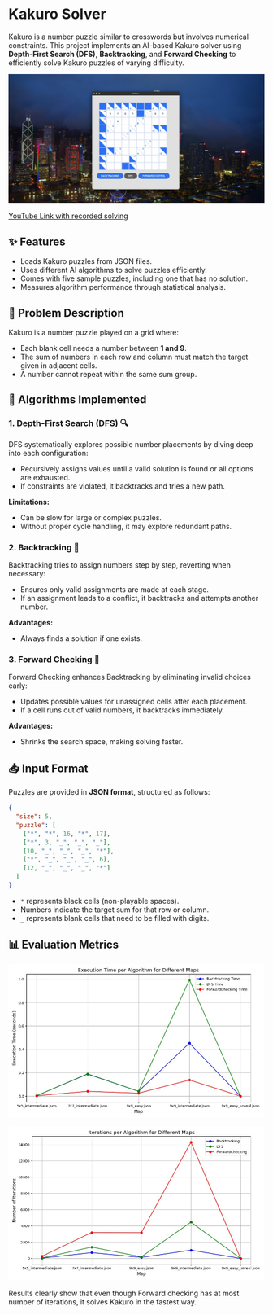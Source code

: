 # Kakuro Solver

Kakuro is a number puzzle similar to crosswords but involves numerical constraints. This project implements an AI-based Kakuro solver using **Depth-First Search (DFS)**, **Backtracking**, and **Forward Checking** to efficiently solve Kakuro puzzles of varying difficulty.

![alt text](images/demo.png)

[YouTube Link with recorded solving](https://www.youtube.com/watch?v=J5iDVmoueNc&ab_channel=Dillir)

## ✨ Features

- Loads Kakuro puzzles from JSON files.
- Uses different AI algorithms to solve puzzles efficiently.
- Comes with five sample puzzles, including one that has no solution.
- Measures algorithm performance through statistical analysis.

## 🧩 Problem Description

Kakuro is a number puzzle played on a grid where:

- Each blank cell needs a number between **1 and 9**.
- The sum of numbers in each row and column must match the target given in adjacent cells.
- A number cannot repeat within the same sum group.

## 🤖 Algorithms Implemented

### 1. Depth-First Search (DFS) 🔍

DFS systematically explores possible number placements by diving deep into each configuration:

- Recursively assigns values until a valid solution is found or all options are exhausted.
- If constraints are violated, it backtracks and tries a new path.

**Limitations:**

- Can be slow for large or complex puzzles.
- Without proper cycle handling, it may explore redundant paths.

### 2. Backtracking 🔄

Backtracking tries to assign numbers step by step, reverting when necessary:

- Ensures only valid assignments are made at each stage.
- If an assignment leads to a conflict, it backtracks and attempts another number.

**Advantages:**

- Always finds a solution if one exists.

### 3. Forward Checking 🚀

Forward Checking enhances Backtracking by eliminating invalid choices early:

- Updates possible values for unassigned cells after each placement.
- If a cell runs out of valid numbers, it backtracks immediately.

**Advantages:**

- Shrinks the search space, making solving faster.

## 📥 Input Format

Puzzles are provided in **JSON format**, structured as follows:

```json
{
  "size": 5,
  "puzzle": [
    ["*", "*", 16, "*", 17],
    ["*", 3, "_", "_", "_"],
    [10, "_", "_", "_", "*"],
    ["*", "_", "_", "_", 6],
    [12, "_", "_", "_", "*"]
  ]
}
```

- `*` represents black cells (non-playable spaces).
- Numbers indicate the target sum for that row or column.
- `_` represents blank cells that need to be filled with digits.

## 📊 Evaluation Metrics

![alt text](images/plot-1.png)

![alt text](images/plot-2.png)

Results clearly show that even though Forward checking has at most number of iterations, it solves Kakuro in the fastest way.

